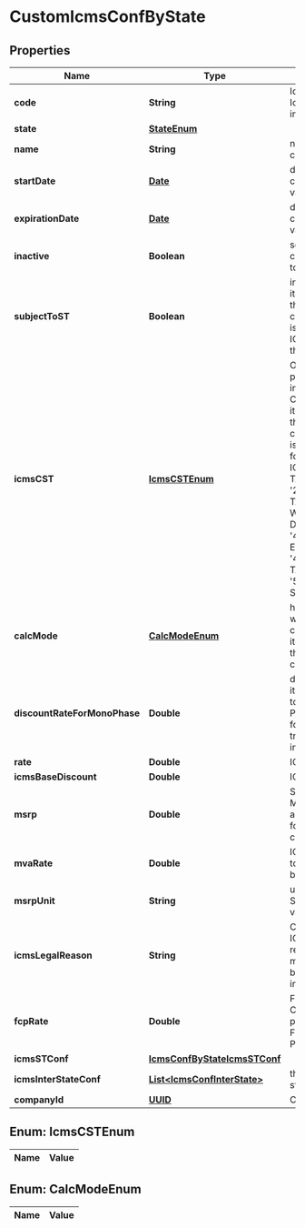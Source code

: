 
# CustomIcmsConfByState

## Properties
Name | Type | Description | Notes
------------ | ------------- | ------------- | -------------
**code** | **String** | Identify the IcmsConfState in namespace | 
**state** | [**StateEnum**](StateEnum.md) |  | 
**name** | **String** | name for this configuration |  [optional]
**startDate** | [**Date**](Date.md) | date when this configuration values starts |  [optional]
**expirationDate** | [**Date**](Date.md) | date when this configuration values expire |  [optional]
**inactive** | **Boolean** | set this configuration to Inactive |  [optional]
**subjectToST** | **Boolean** | inform that the item linked to this configuration is subject to ICMS ST on this state |  [optional]
**icmsCST** | [**IcmsCSTEnum**](#IcmsCSTEnum) | On sales process inform the CST hat the item linked to this configuration is subject to for the own ICMS - &#39;00&#39; # TAXABLE - &#39;20&#39; # TAXABLE WITH BASE DISCOUNT - &#39;40&#39; # EXEMPT - &#39;41&#39; # NOT TAXABLE - &#39;50&#39; # SUSPENDED  |  [optional]
**calcMode** | [**CalcModeEnum**](#CalcModeEnum) | how this ICMS will be calculed for itens linked to this configuration |  [optional]
**discountRateForMonoPhase** | **Double** | discount if the item is subject to monophase PIS/COFINS for transactions inside state |  [optional]
**rate** | **Double** | ICMS rate |  [optional]
**icmsBaseDiscount** | **Double** | ICMS rate |  [optional]
**msrp** | **Double** | SRP or MMSRP amount base for this icms configuration |  [optional]
**mvaRate** | **Double** | ICMS mva rate to define calc base |  [optional]
**msrpUnit** | **String** | unit used to SRP amount value |  [optional]
**icmsLegalReason** | **String** | Code for the ICM legal reason, this message will be placed on invoice. |  [optional]
**fcpRate** | **Double** | Fundo de Combate à pobreza / Fund Against Poverty |  [optional]
**icmsSTConf** | [**IcmsConfByStateIcmsSTConf**](IcmsConfByStateIcmsSTConf.md) |  |  [optional]
**icmsInterStateConf** | [**List&lt;IcmsConfInterState&gt;**](IcmsConfInterState.md) | the map key is state code |  [optional]
**companyId** | [**UUID**](UUID.md) | Company ID | 


<a name="IcmsCSTEnum"></a>
## Enum: IcmsCSTEnum
Name | Value
---- | -----


<a name="CalcModeEnum"></a>
## Enum: CalcModeEnum
Name | Value
---- | -----



